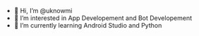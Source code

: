 - 👋 Hi, I’m @uknowmi
- 👀 I’m interested in App Developement and Bot Developement
- 🌱 I’m currently learning Android Studio and Python


<!---
uknowmi/uknowmi is a ✨ special ✨ repository because its `README.md` (this file) appears on your GitHub profile.
You can click the Preview link to take a look at your changes.
--->
